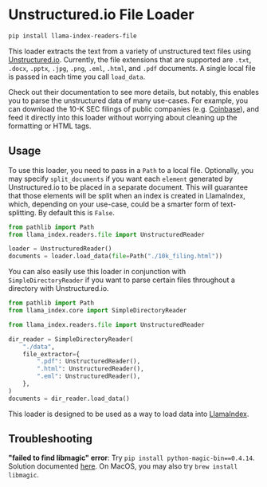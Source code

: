 # Unstructured.io File Loader

```bash
pip install llama-index-readers-file
```

This loader extracts the text from a variety of unstructured text files using [Unstructured.io](https://github.com/Unstructured-IO/unstructured). Currently, the file extensions that are supported are `.txt`, `.docx`, `.pptx`, `.jpg`, `.png`, `.eml`, `.html`, and `.pdf` documents. A single local file is passed in each time you call `load_data`.

Check out their documentation to see more details, but notably, this enables you to parse the unstructured data of many use-cases. For example, you can download the 10-K SEC filings of public companies (e.g. [Coinbase](https://www.sec.gov/ix?doc=/Archives/edgar/data/0001679788/000167978822000031/coin-20211231.htm)), and feed it directly into this loader without worrying about cleaning up the formatting or HTML tags.

## Usage

To use this loader, you need to pass in a `Path` to a local file. Optionally, you may specify `split_documents` if you want each `element` generated by Unstructured.io to be placed in a separate document. This will guarantee that those elements will be split when an index is created in LlamaIndex, which, depending on your use-case, could be a smarter form of text-splitting. By default this is `False`.

```python
from pathlib import Path
from llama_index.readers.file import UnstructuredReader

loader = UnstructuredReader()
documents = loader.load_data(file=Path("./10k_filing.html"))
```

You can also easily use this loader in conjunction with `SimpleDirectoryReader` if you want to parse certain files throughout a directory with Unstructured.io.

```python
from pathlib import Path
from llama_index.core import SimpleDirectoryReader

from llama_index.readers.file import UnstructuredReader

dir_reader = SimpleDirectoryReader(
    "./data",
    file_extractor={
        ".pdf": UnstructuredReader(),
        ".html": UnstructuredReader(),
        ".eml": UnstructuredReader(),
    },
)
documents = dir_reader.load_data()
```

This loader is designed to be used as a way to load data into [LlamaIndex](https://github.com/run-llama/llama_index/).

## Troubleshooting

**"failed to find libmagic" error**: Try `pip install python-magic-bin==0.4.14`. Solution documented [here](https://github.com/Yelp/elastalert/issues/1927#issuecomment-425040424). On MacOS, you may also try `brew install libmagic`.
